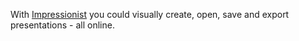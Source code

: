 With [Impressionist](https://github.com/hsivaramx/Impressionist) you could visually create, open, save and export presentations - all online.